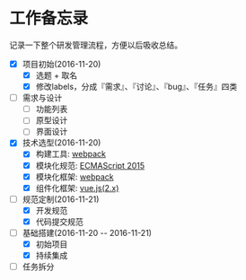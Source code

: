 # 工作备忘录

记录一下整个研发管理流程，方便以后吸收总结。

- [x] 项目初始(2016-11-20)
    - [x] 选题 + 取名
    - [x] 修改labels，分成『需求』、『讨论』、『bug』、『任务』四类
- [ ] 需求与设计
    - [ ] 功能列表
    - [ ] 原型设计
    - [ ] 界面设计
- [x] 技术选型(2016-11-20)
    - [x] 构建工具: [webpack](https://webpack.github.io/)
    - [x] 模块化规范: [ECMAScript 2015](https://en.wikipedia.org/wiki/ECMAScript#6th_Edition_-_ECMAScript_2015)
    - [x] 模块化框架: [webpack](https://webpack.github.io/)
    - [x] 组件化框架: [vue.js(2.x)](http://vuejs.org/)
- [ ] 规范定制(2016-11-21)
    - [x] 开发规范
    - [x] 代码提交规范
- [ ] 基础搭建(2016-11-20 -- 2016-11-21)
    - [x] 初始项目
    - [x] 持续集成
- [ ] 任务拆分
